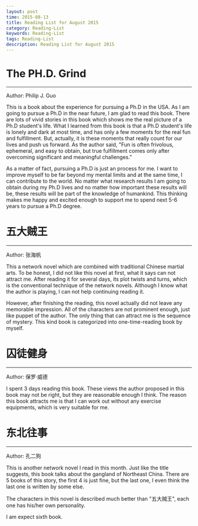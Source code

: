 ```yaml
---
layout: post
time: 2015-08-13
title: Reading List for August 2015 
category: Reading-List
keywords: Reading-List
tags: Reading-List
description: Reading List for August 2015
---
```


# The PH.D. Grind

---------------------------

Author: Philip J. Guo

This is a book about the experience for pursuing a Ph.D in the USA.
As I am going to pursue a Ph.D in the near future, I am glad to read this book.
There are lots of vivid stories in this book which shows me the real picture of a Ph.D student's life.
What I learned from this book is that a Ph.D student's life is lonely and dark at most time, and has only a few moments for the real fun and fulfillment. 
But, actually, it is these moments that really count for our lives and push us forward.
As the author said, "Fun is often frivolous, ephemeral, and easy to obtain, but true fulfillment comes only after overcoming significant and meaningful challenges."

As a matter of fact, pursuing a Ph.D is just an process for me. 
I want to improve myself to be far beyond my mental limits and at the same time, I can contribute to the world.
No matter what research results I am going to obtain  during my Ph.D lives and no matter how important these results will be, these results will be part of the knowledge of humankind.
This thinking makes me happy and excited enough to support me to spend next 5-6 years to pursue a Ph.D degree.


# 五大贼王

---------------------------

Author: 张海帆

This a network novel which are combined with traditional Chinese martial arts. 
To be honest, I did not like this novel at first, what it says can not attract me. 
After reading it for several days, its plot twists and turns, which is the conventional technique of the network novels.
Although I know what the author is playing, I can not help continuing reading it.


However, after finishing the reading, this novel actually did not leave any memorable impression.
All of the characters are not prominent enough, just like puppet of the author.
The only thing that can attract me is the sequence of mystery.
This kind book is categorized into one-time-reading book by myself. 

# 囚徒健身

---------------------------

Author: 保罗·威德

I spent 3 days reading this book.
These views the author proposed in this book may not be right, but they are reasonable enough I think.
The reason this book attracts me is that I can work out without any exercise equipments, which is very suitable for me.


# 东北往事

---------------------------

Author: 孔二狗

This is another network novel I read in this month. 
Just like the title suggests, this book talks about the gangland of Northeast China.
There are 5 books of this story, the first 4 is just fine, but the last one, I even think the last one is written by some else.

The characters in this novel is described much better than "五大贼王", each one has his/her own personality.

I am expect sixth book.


